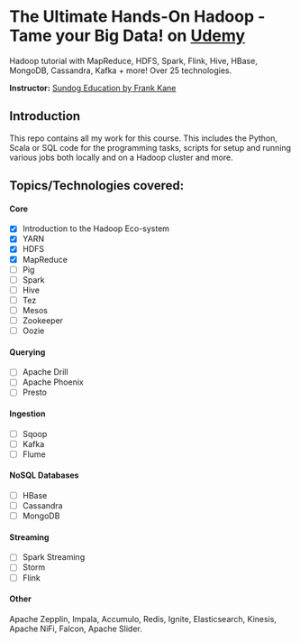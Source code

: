 
# The Ultimate Hands-On Hadoop - Tame your Big Data! on [Udemy](https://www.udemy.com/the-ultimate-hands-on-hadoop-tame-your-big-data/)

Hadoop tutorial with MapReduce, HDFS, Spark, Flink, Hive, HBase, MongoDB, Cassandra, Kafka + more! Over 25 technologies.

**Instructor:**  [Sundog Education by Frank Kane](https://www.udemy.com/user/frankkane/)

## Introduction

 This repo contains all my work for this course. This includes the Python, Scala or SQL code for the programming tasks, scripts for setup and running various jobs both locally and on a Hadoop cluster and more.


## **Topics/Technologies covered:**

#### Core
- [x] Introduction to the Hadoop Eco-system
- [x] YARN
- [x] HDFS
- [x] MapReduce
- [ ] Pig
- [ ] Spark
- [ ] Hive
- [ ] Tez
- [ ] Mesos
- [ ] Zookeeper
- [ ] Oozie
#### Querying
- [ ] Apache Drill
- [ ] Apache Phoenix
- [ ] Presto
#### Ingestion
- [ ] Sqoop
- [ ] Kafka
- [ ] Flume
#### NoSQL Databases
- [ ] HBase
- [ ] Cassandra
- [ ] MongoDB
#### Streaming
- [ ] Spark Streaming
- [ ] Storm
- [ ] Flink
#### Other
Apache Zepplin, Impala, Accumulo, Redis, Ignite, Elasticsearch, Kinesis, Apache NiFi, Falcon, Apache Slider.